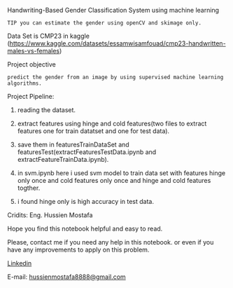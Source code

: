 Handwriting-Based Gender Classification System using machine learning

    TIP you can estimate the gender using openCV and skimage only.

Data Set is CMP23 in kaggle (https://www.kaggle.com/datasets/essamwisamfouad/cmp23-handwritten-males-vs-females)

Project objective

    predict the gender from an image by using supervised machine learning algorithms.

Project Pipeline:

  1. reading the dataset.

  2. extract features using hinge and cold features(two files to extract features one for train datatset and one for test data).

  3. save them in featuresTrainDataSet and featuresTest(extractFeaturesTestData.ipynb and extractFeatureTrainData.ipynb).

  4. in svm.ipynb here i used svm model to train data set with features hinge only once and cold features only once and hinge and cold features togther.

  5. i found hinge only is high accuracy in test data.



Cridits:
Eng. Hussien Mostafa

Hope you find this notebook helpful and easy to read.

Please, contact me if you need any help in this notebook. or even if you have any improvements to apply on this problem.

[Linkedin](https://www.linkedin.com/in/hussien-awad-b6343a21a/)


E-mail: hussienmostafa8888@gmail.com






























